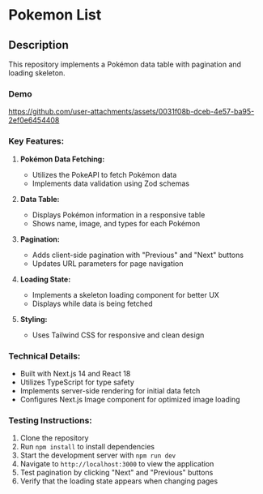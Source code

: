 # Pokemon List

## Description

This repository implements a Pokémon data table with pagination and loading skeleton.

### Demo

https://github.com/user-attachments/assets/0031f08b-dceb-4e57-ba95-2ef0e6454408

### Key Features:

1. **Pokémon Data Fetching:**
   - Utilizes the PokeAPI to fetch Pokémon data
   - Implements data validation using Zod schemas

2. **Data Table:**
   - Displays Pokémon information in a responsive table
   - Shows name, image, and types for each Pokémon

3. **Pagination:**
   - Adds client-side pagination with "Previous" and "Next" buttons
   - Updates URL parameters for page navigation

4. **Loading State:**
   - Implements a skeleton loading component for better UX
   - Displays while data is being fetched

5. **Styling:**
   - Uses Tailwind CSS for responsive and clean design

### Technical Details:

- Built with Next.js 14 and React 18
- Utilizes TypeScript for type safety
- Implements server-side rendering for initial data fetch
- Configures Next.js Image component for optimized image loading

### Testing Instructions:

1. Clone the repository
2. Run `npm install` to install dependencies
3. Start the development server with `npm run dev`
4. Navigate to `http://localhost:3000` to view the application
5. Test pagination by clicking "Next" and "Previous" buttons
6. Verify that the loading state appears when changing pages
